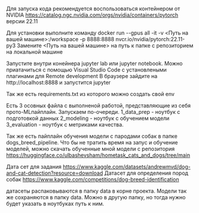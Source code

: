 Для запуска кода рекомендуется воспользоваться контейнером от NVIDIA https://catalog.ngc.nvidia.com/orgs/nvidia/containers/pytorch версии 22.11

Для установки выполните команду  docker run --gpus all -it -v <Путь на вашей машине>:/workspace -p 8888:8888 nvcr.io/nvidia/pytorch:22.11-py3
Замените <Путь на вашей машине> на путь к папке с репозиторием на локальной машине

Запустите внутри конейнера jupyter lab или jupyter notebook. Можно приатачиться с помощью Visual Studio Code с установлеными плагинами для Remote development
В браузере зайдите на http://localhost:8888 и запустится jupyter

Так же есть requirements.txt из которого можно создать свой env

Есть 3 осовных файла с выполненой работой, представляющие из себя прото-MLпайплайн. Запускаем по-очереди.
1_data_prep - ноутбук с подготовкой данных
2_modeling - ноутбук с обучением модели
3_evaluation - ноутбук с метриками качества.


Так же есть пайплайн обучения модели с пародами собак в папке dogs_breed_pipeline.
Что бы не тратить время на запус и обучение моделей, можно скачать обученные мной модели с репозитория https://huggingface.co/ulbashevsham/hometask_cats_and_dogs/tree/main

Дата сет для задания https://www.kaggle.com/datasets/andrewmvd/dog-and-cat-detection?resource=download
Датасет для определения пород собак https://www.kaggle.com/competitions/dog-breed-identification

датасеты распаковываются в папку data в корне проекта. Модели так же сохраняются в папку data. Можно в другую папку, но тогда нужно будет указать в ноутбуках путь к ним. 